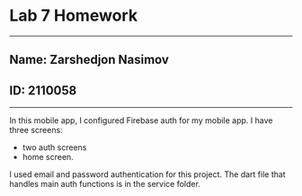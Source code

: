 # Lab 7 Homework
---------------------------------------------------------
## **Name:** Zarshedjon Nasimov
## **ID:** 2110058
-----------------------------------------------------

In this mobile app, I configured Firebase auth for my mobile app. I have three screens:
- two auth screens
- home screen.

I used email and password authentication for this project. 
The dart file that handles main auth functions is in the service folder.
